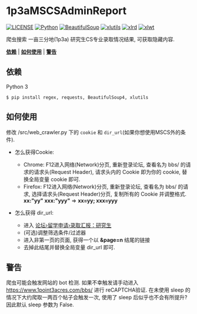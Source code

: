 # 1p3aMSCSAdminReport

[![LICENSE](https://img.shields.io/badge/License-GPL--2.0-green.svg?style=flat-square)](LICENSE)
[![Python](https://img.shields.io/badge/Python-v3.8.2-blue.svg?style=flat-square)](https://github.com/DolorHunter/1p3aMSCSAdminReport/releases)
[![BeautifulSoup](https://img.shields.io/badge/BeautifulSoup-v4.9.1-yellow.svg?style=flat-square)](https://github.com/DolorHunter/1p3aMSCSAdminReport/releases)
[![xlutils](https://img.shields.io/badge/xlutils-v2.0.0-%23373737.svg?style=flat-square)](https://github.com/DolorHunter/OS_DR-PR/releases)
[![xlrd](https://img.shields.io/badge/xlrd-v1.2-lightgrey.svg?style=flat-square)](https://github.com/DolorHunter/1p3aMSCSAdminReport/releases)
[![xlwt](https://img.shields.io/badge/xlwt-v1.3-lightgrey.svg?style=flat-square)](https://github.com/DolorHunter/1p3aMSCSAdminReport/releases)

爬虫搜索 一亩三分地(1p3a) 研究生CS专业录取情况结果, 可获取隐藏内容.

__[依赖](#依赖)__ | __[如何使用](#如何使用)__ | __[警告](#警告)__

## 依赖

Python 3

```plain
$ pip install regex, requests, BeautifulSoup4, xlutils
```

## 如何使用

修改 /src/web_crawler.py 下的 `cookie` 和 `dir_url`(如果你想使用MSCS外的条件).

- 怎么获得Cookie:
  - Chrome: F12进入网络(Network)分页, 重新登录论坛, 查看名为 bbs/ 的请求的请求头(Request Header), 请求头内的 Cookie 即为你的 cookie, 替换全局变量 cookie 即可.
  - Firefox: F12进入网络(Network)分页, 重新登录论坛, 查看名为 bbs/ 的请求, 选择请求头(Request Header)分页, 复制所有的 Cookie 并调整格式. **xx:"yy" xxx:"yyy"** => **xx=yy; xxx=yyy**

- 怎么获得 dir_url:
  - 进入 [论坛›留学申请›录取汇报：研究生](https://www.1point3acres.com/bbs/forum-82-1.html)
  - (可选)调整筛选条件/过滤器
  - 进入非第一页的页面, 获得一个以 **&page=n** 结尾的链接
  - 去掉此结尾并替换全局变量 dir_url 即可.

## 警告

爬虫可能会触发网站的 bot 检测. 如果不幸触发请手动进入 https://www.1point3acres.com/bbs/ 进行 reCAPTCHA验证. 在未使用 sleep 的情况下大约爬取一两百个帖子会触发一次, 使用了 sleep 后似乎也不会有所提升? 因此默认 sleep 参数为 False.
